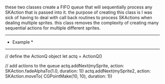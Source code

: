 these two classes create a FIFO queue that will sequentially process any SKAction that is passed into it.  the purpose of creating this class is I was sick of having to deal with call back routines to process SKActions when dealing multiple sprites. this class removes the complexity of creating many sequential actions for multiple different sprites. 


****************
*    Example   *
****************

// define the ActionQ object
let actq = ActionQ()

// add actions to the queue
actq.addNext(mySprite, action: SKAction.fadeAlphaTo(1.0, duration: 1))
actq.addNext(mySprite2, action: SKAction.moveTo( CGPointMake(10, 10), duration: 1))